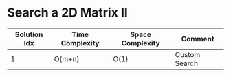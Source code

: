 # Search a 2D Matrix II

| Solution Idx | Time Complexity | Space Complexity | Comment       |
| ------------ | --------------- | ---------------- | ------------- |
| 1            | O(m+n)          | O(1)             | Custom Search |
